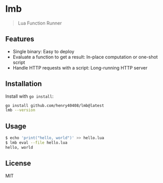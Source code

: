 # lmb

> Lua Function Runner

## Features

- Single binary: Easy to deploy
- Evaluate a function to get a result: In-place computation or one-shot script
- Handle HTTP requests with a script: Long-running HTTP server

## Installation

Install with `go install`:

```sh
go install github.com/henry40408/lmb@latest
lmb --version
```

## Usage

```sh
$ echo 'print("hello, world")' >> hello.lua
$ lmb eval --file hello.lua
hello, world
```

## License

MIT
